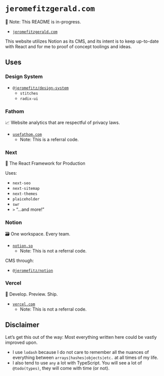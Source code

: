 # `jeromefitzgerald.com`

📝️ Note: This README is in-progress.

- [`jeromefitzgerald.com`](https://jeromefitzgerald.com)

This website utilizes Notion as its CMS, and its intent is to keep up-to-date with React and for me to proof of concept toolings and ideas.

## Uses

### Design System

- [`@jeromefitz/design-system`](https://github.com/JeromeFitz/packages/tree/main/packages/design-system)
  - `stitches`
  - `radix-ui`

### Fathom

📈️ Website analytics that are respectful of privacy laws.

- [`usefathom.com`](https://usefathom.com/ref/GKTEFP)
  - Note: This is a referral code.

### Next

🔺️ The React Framework for Production

Uses:

- `next-seo`
- `next-sitemap`
- `next-themes`
- `plaiceholder`
- `swr`
- `>` “...and more!”

### Notion

🗃️ One workspace. Every team.

- [`notion.so`](https://www.notion.so)
  - Note: This is not a referral code.

CMS through:

- [`@jeromefitz/notion`](https://github.com/JeromeFitz/packages/tree/main/packages/notion)

### Vercel

🔺️ Develop. Preview. Ship.

- [`vercel.com`](https://vercel.com)
  - Note: This is not a referral code.

## Disclaimer

Let’s get this out of the way: Most everything written here could be vastly improved upon.

- I use `lodash` because I do not care to remember all the nuances of everything between `arrays|hashes|objects|etc.` at all times of my life.
- I also tend to use `any` a lot with TypeScript. You will see a lot of `@todo(types)`, they will come with time (or not).
